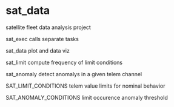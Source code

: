 # sat_data
satellite fleet data analysis project

sat_exec
calls separate tasks

sat_data
plot and data viz

sat_limit
compute frequency of limit conditions

sat_anomaly
detect anomalys in a given telem channel

SAT_LIMIT_CONDITIONS
telem value limits for nominal behavior

SAT_ANOMALY_CONDITIONS
limit occurence anomaly threshold
